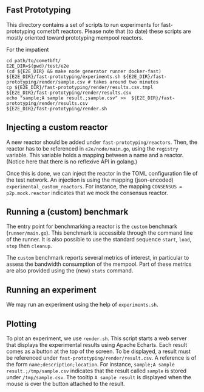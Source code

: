 ## Fast Prototyping

This directory contains a set of scripts to run experiments for fast-prototyping cometbft reactors.
Please note that (to date) these scripts are mostly oriented toward prototyping mempool reactors.

For the impatient

    cd path/to/cometbft/
    E2E_DIR=$(pwd)/test/e2e
    (cd ${E2E_DIR} && make node generator runner docker-fast)
    ${E2E_DIR}/fast-prototyping/experiments.sh ${E2E_DIR}/fast-prototyping/render/sample.csv # takes around two minutes
    cp ${E2E_DIR}/fast-prototyping/render/results.csv.tmpl ${E2E_DIR}/fast-prototyping/render/results.csv
    echo "sample;A sample result.;sample.csv" >>  ${E2E_DIR}/fast-prototyping/render/results.csv
    ${E2E_DIR}/fast-prototyping/render.sh

## Injecting a custom reactor

A new reactor should be added under `fast-prototyping/reactors`.
Then, the reactor has to be referenced in `e2e/node/main.go`, using the `registry` variable.
This variable holds a mapping between a name and a reactor.
(Notice here that there is no reflexive API in golang.)

Once this is done, we can inject the reactor in the TOML configuration file of the test network.
An injection is using the mapping (json-encoded) `experimental_custom_reactors`.
For instance, the mapping `CONSENSUS = p2p.mock.reactor` indicates that we mock the consensus reactor.

## Running a (custom) benchmark

The entry point for benchmarking a reactor is the `custom` benchmark (`runner/main.go`).
This benchmark is accessible through the command line of the runner.
It is also possible to use the standard sequence `start`, `load`, `stop` then `cleanup`.

The `custom` benchmark reports several metrics of interest, in particular to assess the bandwidth consumption of the mempool.
Part of these metrics are also provided using the (new) `stats` command.

## Running an experiment

We may run an experiment using the help of `experiments.sh`.

## Plotting

To plot an experiment, we use `render.sh`.
This script starts a web server that displays the experimental results using Apache Echarts.
Each result comes as a button at the top of the screen.
To be displayed, a result must be referenced under `fast-prototyping/render/result.csv`.
A reference is of the form `name;description;location`.
For instance, `sample;A sample result.;/tmp/sample.csv` indicates that the result called `sample` is stored under `/tmp/sample.csv`.
The tooltip `A sample result` is displayed when the mouse is over the button attached to the result.


